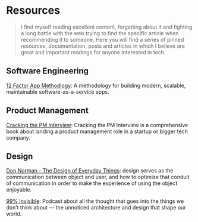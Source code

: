 # Resources
> I find myself reading excellent content, forgetting about it and fighting a long battle with the web trying to find the specific article when recommending it to someone. Here you will find a series of pinned resources, documentation, posts and articles in which I believe are great and important readings for anyone interested in tech. 

## Software Engineering

[12 Factor App Methodlogy](https://12factor.net/config): A methodology for building modern, scalable, maintainable software-as-a-service apps.

## Product Management

[Cracking the PM Interview](https://www.amazon.ca/Cracking-PM-Interview-Product-Technology/dp/0984782818): Cracking the PM Interview is a comprehensive book about landing a product management role in a startup or bigger tech company.

## Design

[Don Norman - The Design of Everyday Things](https://www.amazon.ca/Design-Everyday-Things-Revised-Expanded/dp/0465050654):  design serves as the communication between object and user, and how to optimize that conduit of communication in order to make the experience of using the object enjoyable.

[99% Invisible](https://99percentinvisible.org/episodes/): Podcast about all the thought that goes into the things we don’t think about — the unnoticed architecture and design that shape our world.
